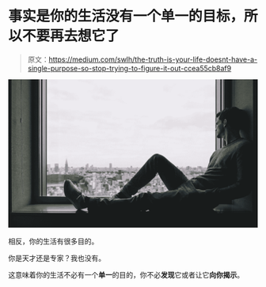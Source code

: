 # 事实是你的生活没有一个单一的目标，所以不要再去想它了

> 原文：<https://medium.com/swlh/the-truth-is-your-life-doesnt-have-a-single-purpose-so-stop-trying-to-figure-it-out-ccea55cb8af9>

![](img/f370cdf4f6bc880641d4afbb49470db4.png)

相反，你的生活有很多目的。

你是天才还是专家？我也没有。

这意味着你的生活不必有一个**单一**的目的，你不必**发现**它或者让它**向你揭示**。
